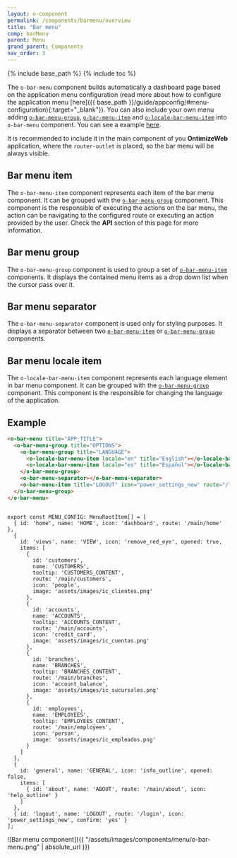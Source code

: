 ```yaml
---
layout: o-component
permalink: /components/barmenu/overview
title: "Bar menu"
comp: barMenu
parent: Menu
grand_parent: Components
nav_order: 3
---
```


{% include base_path %}
{% include toc %}

The `o-bar-menu` component builds automatically a dashboard page based on the application menu configuration (read more about how to configure the application menu [here]({{ base_path }}/guide/appconfig/#menu-configuration){:target="_blank"}).
You can also include your own menu adding  [`o-bar-menu-group`](#bar-menu-group), [`o-bar-menu-item`](#bar-menu-item) and [`o-locale-bar-menu-item`](#bar-menu-locale-item) into `o-bar-menu` component. You can see a example [here](#example).

It is recommended to include it in the main component of you **OntimizeWeb** application, where the `router-outlet` is placed, so the bar menu will be always visible.


## Bar menu item

The `o-bar-menu-item` component represents each item of the bar menu component. It can be grouped with the [`o-bar-menu-group`](#bar-menu-group) component. This component is the responsible of executing the actions on the bar menu, the action can be navigating to the configured route or executing an action provided by the user. Check the **API** section of this page for more information.

## Bar menu group

The `o-bar-menu-group` component is used to group a set of [`o-bar-menu-item`](#bar-menu-item) components. It displays the contained menu items as a drop down list when the cursor pass over it.

## Bar menu separator

The `o-bar-menu-separator` component is used only for styling purposes. It displays a separator between two [`o-bar-menu-item`](#bar-menu-item) or [`o-bar-menu-group`](#bar-menu-group) components.

## Bar menu locale item
The `o-locale-bar-menu-item` component represents each language element in bar menu component. It can be grouped with the [`o-bar-menu-group`](#bar-menu-group) component. This component is the responsible for changing the language of the application.

## Example

```html
<o-bar-menu title="APP_TITLE">
  <o-bar-menu-group title="OPTIONS">
    <o-bar-menu-group title="LANGUAGE">
      <o-locale-bar-menu-item locale="en" title="English"></o-locale-bar-menu-item>
      <o-locale-bar-menu-item locale="es" title="Español"></o-locale-bar-menu-item>
    </o-bar-menu-group>
    <o-bar-menu-separator></o-bar-menu-separator>
    <o-bar-menu-item title="LOGOUT" icon="power_settings_new" route="/login" confirm="MESSAGES.CONFIRM_LOGOUT"></o-bar-menu-item>
  </o-bar-menu-group>
</o-bar-menu>
```

```

export const MENU_CONFIG: MenuRootItem[] = [
  { id: 'home', name: 'HOME', icon: 'dashboard', route: '/main/home' },
  {
    id: 'views', name: 'VIEW', icon: 'remove_red_eye', opened: true,
    items: [
      {
        id: 'customers',
        name: 'CUSTOMERS',
        tooltip: 'CUSTOMERS_CONTENT',
        route: '/main/customers',
        icon: 'people',
        image: 'assets/images/ic_clientes.png'
      },
      {
        id: 'accounts',
        name: 'ACCOUNTS',
        tooltip: 'ACCOUNTS_CONTENT',
        route: '/main/accounts',
        icon: 'credit_card',
        image: 'assets/images/ic_cuentas.png'
      },
      {
        id: 'branches',
        name: 'BRANCHES',
        tooltip: 'BRANCHES_CONTENT',
        route: '/main/branches',
        icon: 'account_balance',
        image: 'assets/images/ic_sucursales.png'
      },
      {
        id: 'employees',
        name: 'EMPLOYEES',
        tooltip: 'EMPLOYEES_CONTENT',
        route: '/main/employees',
        icon: 'person',
        image: 'assets/images/ic_empleados.png'
      }
    ]
  },
  {
    id: 'general', name: 'GENERAL', icon: 'info_outline', opened: false,
    items: [
      { id: 'about', name: 'ABOUT', route: '/main/about', icon: 'help_outline' }
    ]
  },
  { id: 'logout', name: 'LOGOUT', route: '/login', icon: 'power_settings_new', confirm: 'yes' }
];
```

![Bar menu component]({{ "/assets/images/components/menu/o-bar-menu.png" | absolute_url }})
